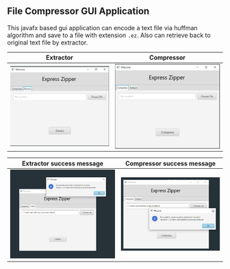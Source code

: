 ## File Compressor GUI Application
This javafx based gui application can encode a text file via huffman algorithm and save to a file with extension `.ez`. Also can retrieve back to original text file by extractor.

|  Extractor     |  Compressor   |  
|:-:   |:-:   |  
|   ![](./ss/2.png)   |   ![](./ss/1.png)   |

|  Extractor success message     |  Compressor  success message |  
|:-:   |:-:   |  
|   ![](./ss/4.png)   |   ![](./ss/3.png)   |

